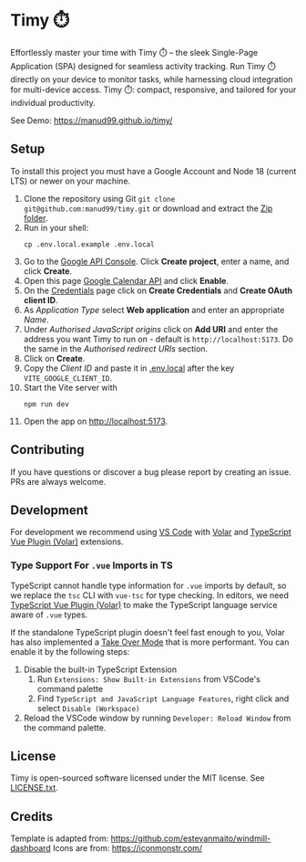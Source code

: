 # Timy ⏱️

Effortlessly master your time with Timy ⏱️ – the sleek Single-Page Application (SPA) designed for seamless activity tracking. Run Timy ⏱️ directly on your device to monitor tasks, while harnessing cloud integration for multi-device access. Timy ⏱️: compact, responsive, and tailored for your individual productivity.

See Demo: https://manud99.github.io/timy/

## Setup

To install this project you must have a Google Account and Node 18 (current LTS) or newer on your machine.

1. Clone the repository using Git `git clone git@github.com:manud99/timy.git` or download and extract the [Zip folder](https://github.com/manud99/timy/archive/refs/heads/master.zip).
2. Run in your shell:
    ```shell
    cp .env.local.example .env.local
    ```
3. Go to the [Google API Console](https://console.developers.google.com/project). Click **Create project**, enter a name, and click **Create**.
4. Open this page [Google Calendar API](https://console.cloud.google.com/apis/api/calendar-json.googleapis.com) and click **Enable**.
5. On the [Credentials](https://console.cloud.google.com/apis/credentials) page click on **Create Credentials** and **Create OAuth client ID**.
6. As _Application Type_ select **Web application** and enter an appropriate _Name_.
7. Under _Authorised JavaScript origins_ click on **Add URI** and enter the address you want Timy to run on - default is `http://localhost:5173`. Do the same in the _Authorised redirect URIs_ section.
8. Click on **Create**.
9. Copy the _Client ID_ and paste it in [.env.local](.env.local) after the key `VITE_GOOGLE_CLIENT_ID`.
10. Start the Vite server with
    ```shell
    npm run dev
    ```
11. Open the app on [http://localhost:5173](http://localhost:5173).

## Contributing

If you have questions or discover a bug please report by creating an issue. PRs are always welcome.

## Development

For development we recommend using [VS Code](https://code.visualstudio.com/) with [Volar](https://marketplace.visualstudio.com/items?itemName=Vue.volar) and [TypeScript Vue Plugin (Volar)](https://marketplace.visualstudio.com/items?itemName=Vue.vscode-typescript-vue-plugin) extensions.

### Type Support For `.vue` Imports in TS

TypeScript cannot handle type information for `.vue` imports by default, so we replace the `tsc` CLI with `vue-tsc` for type checking. In editors, we need [TypeScript Vue Plugin (Volar)](https://marketplace.visualstudio.com/items?itemName=Vue.vscode-typescript-vue-plugin) to make the TypeScript language service aware of `.vue` types.

If the standalone TypeScript plugin doesn't feel fast enough to you, Volar has also implemented a [Take Over Mode](https://github.com/johnsoncodehk/volar/discussions/471#discussioncomment-1361669) that is more performant. You can enable it by the following steps:

1. Disable the built-in TypeScript Extension
    1. Run `Extensions: Show Built-in Extensions` from VSCode's command palette
    2. Find `TypeScript and JavaScript Language Features`, right click and select `Disable (Workspace)`
2. Reload the VSCode window by running `Developer: Reload Window` from the command palette.

## License

Timy is open-sourced software licensed under the MIT license. See [LICENSE.txt](LICENSE.txt).

## Credits

Template is adapted from: https://github.com/estevanmaito/windmill-dashboard
Icons are from: https://iconmonstr.com/
